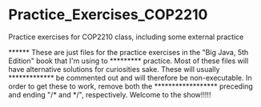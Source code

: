 # Practice_Exercises_COP2210
Practice exercises for COP2210 class, including some external practice


****** These are just files for the practice exercises in the "Big Java, 5th Edition" book that I'm using to 
********* practice. Most of these files will have alternative solutions for curiosities sake. These will usually 
************* be commented out and will therefore be non-executable. In order to get these to work, remove both the 
****************** preceding and ending "/* and */", respectively. Welcome to the show!!!!!
